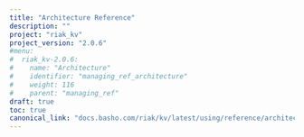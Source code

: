 ```yaml
---
title: "Architecture Reference"
description: ""
project: "riak_kv"
project_version: "2.0.6"
#menu:
#  riak_kv-2.0.6:
#    name: "Architecture"
#    identifier: "managing_ref_architecture"
#    weight: 116
#    parent: "managing_ref"
draft: true
toc: true
canonical_link: "docs.basho.com/riak/kv/latest/using/reference/architecture"
---
```


<!-- TODO: Content -->
